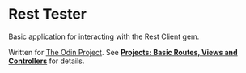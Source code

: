 # Rest Tester

Basic application for interacting with the Rest Client gem.

Written for [The Odin Project](http://www.theodinproject.com/). See **[Projects: Basic Routes, Views and Controllers](https://github.com/daglilley/odin-rails/tree/master/project_basic_rvc/rest_tester)** for details.
